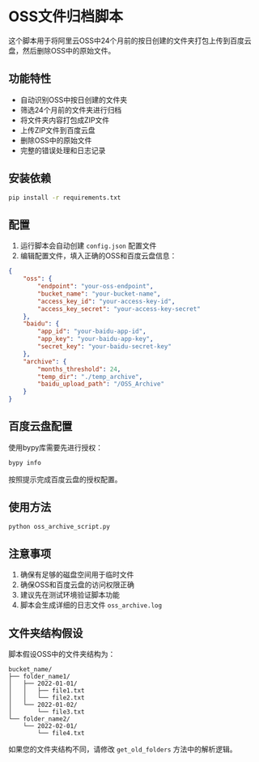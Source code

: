 # OSS文件归档脚本

这个脚本用于将阿里云OSS中24个月前的按日创建的文件夹打包上传到百度云盘，然后删除OSS中的原始文件。

## 功能特性

- 自动识别OSS中按日创建的文件夹
- 筛选24个月前的文件夹进行归档
- 将文件夹内容打包成ZIP文件
- 上传ZIP文件到百度云盘
- 删除OSS中的原始文件
- 完整的错误处理和日志记录

## 安装依赖

```bash
pip install -r requirements.txt
```

## 配置

1. 运行脚本会自动创建 `config.json` 配置文件
2. 编辑配置文件，填入正确的OSS和百度云盘信息：

```json
{
    "oss": {
        "endpoint": "your-oss-endpoint",
        "bucket_name": "your-bucket-name",
        "access_key_id": "your-access-key-id",
        "access_key_secret": "your-access-key-secret"
    },
    "baidu": {
        "app_id": "your-baidu-app-id",
        "app_key": "your-baidu-app-key",
        "secret_key": "your-baidu-secret-key"
    },
    "archive": {
        "months_threshold": 24,
        "temp_dir": "./temp_archive",
        "baidu_upload_path": "/OSS_Archive"
    }
}
```

## 百度云盘配置

使用bypy库需要先进行授权：

```bash
bypy info
```

按照提示完成百度云盘的授权配置。

## 使用方法

```bash
python oss_archive_script.py
```

## 注意事项

1. 确保有足够的磁盘空间用于临时文件
2. 确保OSS和百度云盘的访问权限正确
3. 建议先在测试环境验证脚本功能
4. 脚本会生成详细的日志文件 `oss_archive.log`

## 文件夹结构假设

脚本假设OSS中的文件夹结构为：
```
bucket_name/
├── folder_name1/
│   ├── 2022-01-01/
│   │   ├── file1.txt
│   │   └── file2.txt
│   └── 2022-01-02/
│       └── file3.txt
└── folder_name2/
    └── 2022-02-01/
        └── file4.txt
```

如果您的文件夹结构不同，请修改 `get_old_folders` 方法中的解析逻辑。